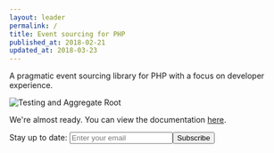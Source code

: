 ```yaml
---
layout: leader
permalink: /
title: Event sourcing for PHP
published_at: 2018-02-21
updated_at: 2018-03-23
---
```


<p class="max-width-medium">
A pragmatic event sourcing library for PHP with a focus on developer experience.
</p>

<div class="text-center">
    <img id="example-testing" src="/static/example.png" class="max-width-full" alt="Testing and Aggregate Root" />
</div>

<p class="max-width-medium">
We're <span>almost</span> ready. You can view the documentation&nbsp;<a href="/docs">here</a>.
</p>

<form method="post" action="https://widgets.eventsauce.io/signup/" class="max-width-medium">
    <label>Stay up to date:</label>
    <input type="email" name="email" placeholder="Enter your email" /><button type="submit">Subscribe</button>
</form>
